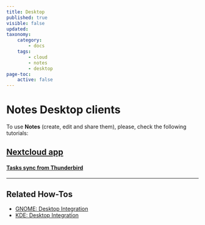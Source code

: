```yaml
---
title: Desktop
published: true
visible: false
updated:
taxonomy:
    category:
        - docs
    tags:
        - cloud
        - notes
        - desktop
page-toc:
    active: false
---
```

# Notes Desktop clients

To use **Notes** (create, edit and share them), please, check the following tutorials:


## [Nextcloud app](/tutorials/cloud/clients/desktop/multiplatform/desktop-sync-client)

#### [Tasks sync from Thunderbird](/tutorials/cloud/clients/desktop/multiplatform/thunderbird-calendar-contacts#tasks-integration-with-with-thunderbird)

----
## Related How-Tos

- [GNOME: Desktop Integration](/tutorials/cloud/clients/desktop/gnu-linux/gnome-desktop-integration)
- [KDE: Desktop Integration](/tutorials/cloud/clients/desktop/gnu-linux/kde-desktop-integration)
